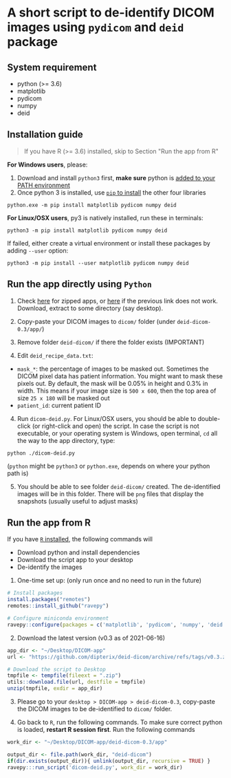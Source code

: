 # A short script to de-identify DICOM images using `pydicom` and `deid` package

## System requirement

* python (>= 3.6)
* matplotlib
* pydicom
* numpy
* deid

## Installation guide

> If you have R (>= 3.6) installed, skip to Section "Run the app from R"

**For Windows users**, please:

1. Download and install `python3` first, **make sure** python is [added to your PATH environment](https://datatofish.com/add-python-to-windows-path/)
2. Once python 3 is installed, use [`pip` to install](https://pip.pypa.io/en/stable/installing/) the other four libraries

```
python.exe -m pip install matplotlib pydicom numpy deid
```

**For Linux/OSX users**, py3 is natively installed, run these in terminals:

```
python3 -m pip install matplotlib pydicom numpy deid
```

If failed, either create a virtual environment or install these packages by adding `--user` option:

```
python3 -m pip install --user matplotlib pydicom numpy deid
```


## Run the app directly using `Python`

1. Check [here](https://github.com/dipterix/deid-dicom/archive/refs/tags/v0.3.zip) for zipped apps, or [here](https://github.com/dipterix/deid-dicom/releases/tag/v0.3) if the previous link does not work. Download, extract to some directory (say desktop). 

2. Copy-paste your DICOM images to `dicom/` folder (under `deid-dicom-0.3/app/`)

3. Remove folder `deid-dicom/` if there the folder exists (IMPORTANT)

3. Edit `deid_recipe_data.txt`:
  * `mask_*`: the percentage of images to be masked out. Sometimes the DICOM pixel data has patient information. You might want to mask these pixels out. By default, the mask will be 0.05% in height and 0.3% in width. This means if your image size is `500 x 600`, then the top area of size `25 x 180` will be masked out
  * `patient_id`: current patient ID

4. Run `dicom-deid.py`. For Linux/OSX users, you should be able to double-click (or right-click and open) the script. In case the script is not executable, or your operating system is Windows, open terminal, `cd` all the way to the app directory, type:

```
python ./dicom-deid.py
```

(`python` might be `python3` or `python.exe`, depends on where your python path is)

5. You should be able to see folder `deid-dicom/` created. The de-identified images will be in this folder. There will be `png` files that display the snapshots (usually useful to adjust masks)


## Run the app from R

If you have [`R` installed](https://cran.r-project.org/), the following commands will

* Download python and install dependencies
* Download the script app to your desktop
* De-identify the images

1. One-time set up: (only run once and no need to run in the future)

```r
# Install packages 
install.packages("remotes")
remotes::install_github("ravepy")

# Configure miniconda environment
ravepy::configure(packages = c('matplotlib', 'pydicom', 'numpy', 'deid'))
```

2. Download the latest version (v0.3 as of 2021-06-16)

```r
app_dir <- "~/Desktop/DICOM-app"
url <- "https://github.com/dipterix/deid-dicom/archive/refs/tags/v0.3.zip"

# Download the script to Desktop
tmpfile <- tempfile(fileext = ".zip")
utils::download.file(url, destfile = tmpfile)
unzip(tmpfile, exdir = app_dir)
```

3. Please go to your `desktop > DICOM-app > deid-dicom-0.3`, copy-paste the DICOM images to be de-identified to `dicom/` folder. 

4. Go back to `R`, run the following commands. To make sure correct python is loaded, **restart R session first**. Run the following commands

```r
work_dir <- "~/Desktop/DICOM-app/deid-dicom-0.3/app"

output_dir <- file.path(work_dir, "deid-dicom")
if(dir.exists(output_dir)){ unlink(output_dir, recursive = TRUE) }
ravepy:::run_script('dicom-deid.py', work_dir = work_dir)
```




